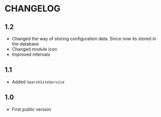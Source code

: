 CHANGELOG
=========

1.2
---

 * Changed the way of storing configuration data. Since now its stored in the database 
 * Changed module icon
 * Improved internals

1.1
---

 * Added `SearchSiteService`


1.0
---

 * First public version